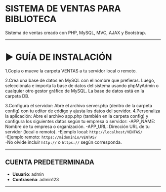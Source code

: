 ﻿# SISTEMA DE VENTAS PARA BIBLIOTECA

Sistema de ventas creado con PHP, MySQL, MVC, AJAX y Bootstrap.

---

# ▶️ GUÍA DE INSTALACIÓN

1.Copia o mueve la carpeta VENTAS a tu servidor local o remoto.

2.Crea una base de datos en MySQL con el nombre que prefieras. Luego, selecciónala e importa la base de datos del sistema usando phpMyAdmin o cualquier otro gestor gráfico de MySQL. La base de datos está en la carpeta DB.

3.Configura el servidor: Abre el archivo server.php (dentro de la carpeta config) con tu editor de código y ajusta los datos del servidor.
4.Personaliza la aplicación: Abre el archivo app.php (también en la carpeta config) y configura los siguientes datos según tu empresa o servidor:
-APP_NAME: Nombre de tu empresa o organización.
-APP_URL: Dirección URL de tu servidor (local o remoto).
-Ejemplo local: `http://localhost/VENTAS/`  
 -Ejemplo remoto: `https://midominio/VENTAS/`  
 -No olvide incluir `http://` o `https://` según corresponda.

---

## CUENTA PREDETERMINADA

- **Usuario**: admin
- **Contraseña**: admin123

---
